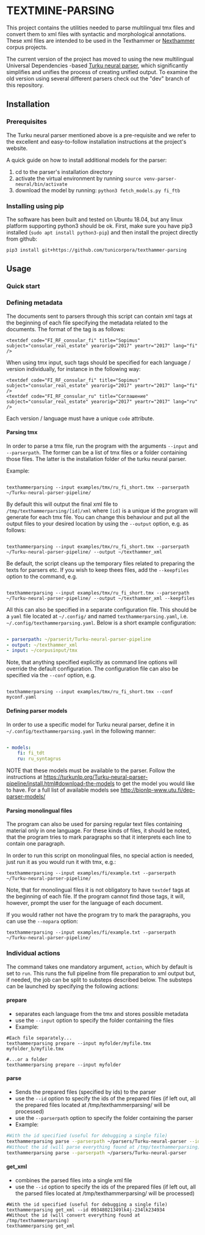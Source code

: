 TEXTMINE-PARSING
================


This project contains the utilities needed to parse multilingual tmx files and convert them
to xml files with syntactic and morphological annotations. These xml files are intended to be used 
in the Texthammer or [Nexthammer](https://github.com/hrmJ/nexthammer) corpus projects.

The current version of the project has moved to using the new multilingual
Universal Dependencies -based [Turku neural parser](https://turkunlp.github.io/Turku-neural-parser-pipeline/),
which significantly simplifies and unifies the process of creating unified output. 
To examine the old version using several different parsers check out the
"dev" branch of this repository.


Installation
------------

### Prerequisites

The Turku neural parser mentioned above is a pre-requisite and we refer to the
excellent and easy-to-follow installation instructions at the project's
website.

A quick guide on how to install additional models for the parser:

1. cd to the parser's installation directory 
2. activate the virtual environment by running `source venv-parser-neural/bin/activate`
3. download the model by running: `python3 fetch_models.py fi_ftb`

### Installing using pip

The software has been built and tested on Ubuntu 18.04, but any linux platform
supporting python3 should be ok.
First, make sure you have pip3 installed (`sudo apt install python3-pip`)
and then install the project directly from github:

```
pip3 install git+https://github.com/tunicorpora/texthammer-parsing
```

Usage
-----

### Quick start

### Defining metadata

The documents sent to parsers through this script can contain xml tags at the beginning
of each file specifying the metadata related to the documents. The format of the 
tag is as follows:

```
<textdef code="FI_RF_consular_fi" title="Sopimus" subject="consular_real_estate" yearorig="2017" yeartr="2017" lang="fi" />
```

When using tmx input, such tags should be specified for each language / version
individually, for instance in the following way:

```
<textdef code="FI_RF_consular_fi" title="Sopimus" subject="consular_real_estate" yearorig="2017" yeartr="2017" lang="fi" />
<textdef code="FI_RF_consular_ru" title="Соглашение" subject="consular_real_estate" yearorig="2017" yeartr="2017" lang="ru" />
```

Each version / language must have a unique `code` attribute.

#### Parsing tmx

In order to parse a tmx file, run the program with the arguments 
`--input` and `--parserpath`. The former can be a list of tmx files
or a folder containing those files. The latter is the installation
folder of the turku neural parser.

Example:

```

texthammerparsing --input examples/tmx/ru_fi_short.tmx --parserpath ~/Turku-neural-parser-pipeline/

```

By default this will output the final xml file to `/tmp/texthammerparsing/[id]/xml` where `[id]`
is a unique id the program will generate for each tmx file. You can change this
behaviour and put all the output files to your desired location by using the `--output` option,
e.g. as follows:

```

texthammerparsing --input examples/tmx/ru_fi_short.tmx --parserpath ~/Turku-neural-parser-pipeline/ --output ~/texthammer_xml

```

Be default, the script cleans up the temporary files related to preparing the texts for parsers
etc. If you wish to  keep thees files,  add the `--keepfiles` option to the command, e.g.


```

texthammerparsing --input examples/tmx/ru_fi_short.tmx --parserpath ~/Turku-neural-parser-pipeline/ --output ~/texthammer_xml --keepfiles

```

All this can also be specified in a separate configuration file. This should
be a `yaml` file located at `~/.config/` and named `texthammerparsing.yaml`, i.e.
`~/.config/texthammerparsing.yaml`. Below is a short example configuration:

```yaml

- parserpath: ~/parserit/Turku-neural-parser-pipeline
- output: ~/texthammer_xml
- input: ~/corpusinput/tmx

```

Note, that anything specified explicitly as command line options will override
the default configuration. The configuration file can also be specified via
the `--conf` option, e.g.

```

texthammerparsing --input examples/tmx/ru_fi_short.tmx --conf myconf.yaml

```

#### Defining parser models

In order to use a specific model for Turku neural parser, define it in
`~/.config/texthammerparsing.yaml` in the following manner:

```yaml

- models:
    fi: fi_tdt
    ru: ru_syntagrus

```

NOTE that these models must be available to the parser. Follow the instructions
at https://turkunlp.org/Turku-neural-parser-pipeline/install.html#download-the-models 
to get the model you would like to have. For a full list of available models 
see http://bionlp-www.utu.fi/dep-parser-models/

#### Parsing monolingual files

The program can also be used for parsing regular text files containing 
material only in one language. For these kinds of files, 
it should be noted, that the program tries to mark paragraphs so that
it interprets each line to contain one paragraph.

In order to run this script on monolingual files, no special action is needed,
just run it as you would run it with tmx, e.g.:

```
texthammerparsing --input examples/fi/example.txt --parserpath ~/Turku-neural-parser-pipeline/
```

Note, that for monolingual files it is not obligatory to have `textdef` tags at
the beginning of each file. If the program cannot find those tags, it will,
however, prompt the user for the language of each document.

If you would rather not have the program try to mark the paragraphs, you
can use the `--nopara` option:

```
texthammerparsing --input examples/fi/example.txt --parserpath ~/Turku-neural-parser-pipeline/
```

### Individual actions

The command takes one mandatory argument, `action`, which 
by default is set to `run`.  This runs the full pipeline from
file preparation to xml output but, if needed, the job
can be split to substeps described below. The substeps
can be launched by specifying the following actions:

#### prepare

- separates each language from the tmx and stores possible metadata 
- use the `--input` option to specify the folder containing the files
- Example:

```
#Each file separately...
texthammerparsing prepare --input myfolder/myfile.tmx myfolder_b/myfile.tmx

#...or a folder
texthammerparsing prepare --input myfolder
```

#### parse

- Sends the prepared files (specified by ids) to the parser
- use the `--id` option to specify the ids of the prepared files (if left out, all the prepared files located at /tmp/texthammerparsing/ will be processed)
- use the `--parserpath` option to specify the folder containing the parser
- Example:

```bash
#With the id specified (useful for debugging a single file)
texthammerparsing parse --parserpath ~/parsers/Turku-neural-parser --id 09348021349lk4j-234lk234934
#Without the id (will parse everything found at /tmp/texthammerparsing)
texthammerparsing parse --parserpath ~/parsers/Turku-neural-parser 
```


#### get_xml

- combines the parsed files into a single xml file
- use the `--id` option to specify the ids of the prepared files (if left out, all the parsed files located at /tmp/texthammerparsing/ will be processed)

```
#With the id specified (useful for debugging a single file)
texthammerparsing get_xml --id 09348021349lk4j-234lk234934
#Without the id (will convert everything found at /tmp/texthammerparsing)
texthammerparsing get_xml 
```






